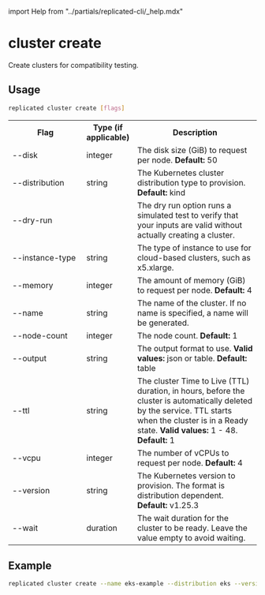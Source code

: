 import Help from "../partials/replicated-cli/_help.mdx"


# cluster create

Create clusters for compatibility testing.

## Usage
```bash
replicated cluster create [flags]
```

<table>
  <tr>
    <th width="30%">Flag</th>
    <th width="20%">Type (if applicable)</th>
    <th width="50%">Description</th>
  </tr>
  <Help/>
  <tr>
    <td>--disk</td>
    <td>integer</td>
    <td>The disk size (GiB) to request per node. <strong>Default:</strong> 50</td>
  </tr>
  <tr>
    <td>--distribution</td>
    <td>string</td>
    <td>The Kubernetes cluster distribution type to provision. <strong>Default:</strong> kind</td>
  </tr>
  <tr>
    <td>--dry-run</td>
    <td></td>
    <td>The dry run option runs a simulated test to verify that your inputs are valid without actually creating a cluster.</td>
  </tr>
  <tr>
    <td>--instance-type</td>
    <td>string</td>
    <td>The type of instance to use for cloud-based clusters, such as x5.xlarge.</td>
  </tr>
  <tr>
    <td>--memory</td>
    <td>integer</td>
    <td>The amount of memory (GiB) to request per node. <strong>Default:</strong> 4</td>
  </tr>
  <tr>
    <td>--name</td>
    <td>string</td>
    <td>The name of the cluster. If no name is specified, a name will be generated.</td>
  </tr>
  <tr>
    <td>--node-count</td>
    <td>integer</td>
    <td>The node count. <strong>Default:</strong> 1</td>
  </tr>
  <tr>
    <td>--output</td>
    <td>string</td>
    <td>The output format to use. <strong>Valid values:</strong> json or table. <strong>Default:</strong> table</td>
  </tr>
  <tr>
    <td>--ttl</td>
    <td>string</td>
    <td>The cluster Time to Live (TTL) duration, in hours, before the cluster is automatically deleted by the service. TTL starts when the cluster is in a Ready state. <strong>Valid values:</strong> 1 - 48. <strong>Default:</strong> 1</td>
  </tr>
  <tr>
    <td>--vcpu</td>
    <td>integer</td>
    <td>The number of vCPUs to request per node. <strong>Default:</strong> 4</td>
  </tr>
  <tr>
    <td>--version</td>
    <td>string</td>
    <td>The Kubernetes version to provision. The format is distribution dependent. <strong>Default:</strong> v1.25.3</td>
  </tr>
  <tr>
    <td>--wait</td>
    <td>duration</td>
    <td>The wait duration for the cluster to be ready. Leave the value empty to avoid waiting.</td>
  </tr>
</table>

## Example

```bash
replicated cluster create --name eks-example --distribution eks --version 1.27 --node-count 3 --instance-type m5.xlarge
```
